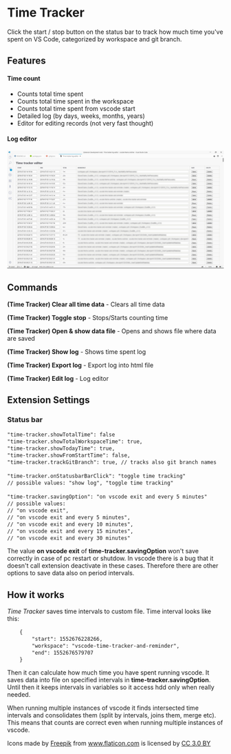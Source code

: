 # Time Tracker

Click the start / stop button on the status bar to track how much time you've spent on VS Code, categorized by workspace and git branch.
    
## Features

#### Time count
  - Counts total time spent
  - Counts total time spent in the workspace
  - Counts total time spent from vscode start
  - Detailed log (by days, weeks, months, years)
  - Editor for editing records (not very fast thought)

#### Log editor
  ![](https://raw.githubusercontent.com/JanBN/vscode-time-tracker-and-reminder/master/assets/editor.jpg)


## Commands

**(Time Tracker) Clear all time data** - Clears all time data

**(Time Tracker) Toggle stop** - Stops/Starts counting time

**(Time Tracker) Open & show data file** - Opens and shows file where data are saved

**(Time Tracker) Show log** - Shows time spent log

**(Time Tracker) Export log** - Export log into html file

**(Time Tracker) Edit log** - Log editor


## Extension Settings

### Status bar

```
"time-tracker.showTotalTime": false
"time-tracker.showTotalWorkspaceTime": true,
"time-tracker.showTodayTime": true,
"time-tracker.showFromStartTime": false,
"time-tracker.trackGitBranch": true, // tracks also git branch names

"time-tracker.onStatusbarBarClick": "toggle time tracking" 
// possible values: "show log", "toggle time tracking"

"time-tracker.savingOption": "on vscode exit and every 5 minutes" 
// possible values:
// "on vscode exit",
// "on vscode exit and every 5 minutes",
// "on vscode exit and every 10 minutes",
// "on vscode exit and every 15 minutes",
// "on vscode exit and every 30 minutes"
```

The value **on vscode exit** of **time-tracker.savingOption** won't save correctly in case of pc restart or shutdow. In vscode there is a bug that it doesn't call extension deactivate in these cases. Therefore there are other options to save data also on period intervals.


## How it works

*Time Tracker* saves time intervals to custom file. Time interval looks like this:
````
    {
        "start": 1552676228266,
        "workspace": "vscode-time-tracker-and-reminder",
        "end": 1552676579707
    }
````
Then it can calculate how much time you have spent running vscode. It saves data into file on specified intervals in **time-tracker.savingOption**. Until then it keeps intervals in variables so it access hdd only when really needed.

When running multiple instances of vscode it finds intersected time intervals and consolidates them (split by intervals, joins them, merge etc). This means that counts are correct even when running multiple instances of vscode.


<div>Icons made by <a href="https://www.freepik.com/" title="Freepik">Freepik</a> from <a href="https://www.flaticon.com/" 			    title="Flaticon">www.flaticon.com</a> is licensed by <a href="http://creativecommons.org/licenses/by/3.0/" 			    title="Creative Commons BY 3.0" target="_blank">CC 3.0 BY</a></div>